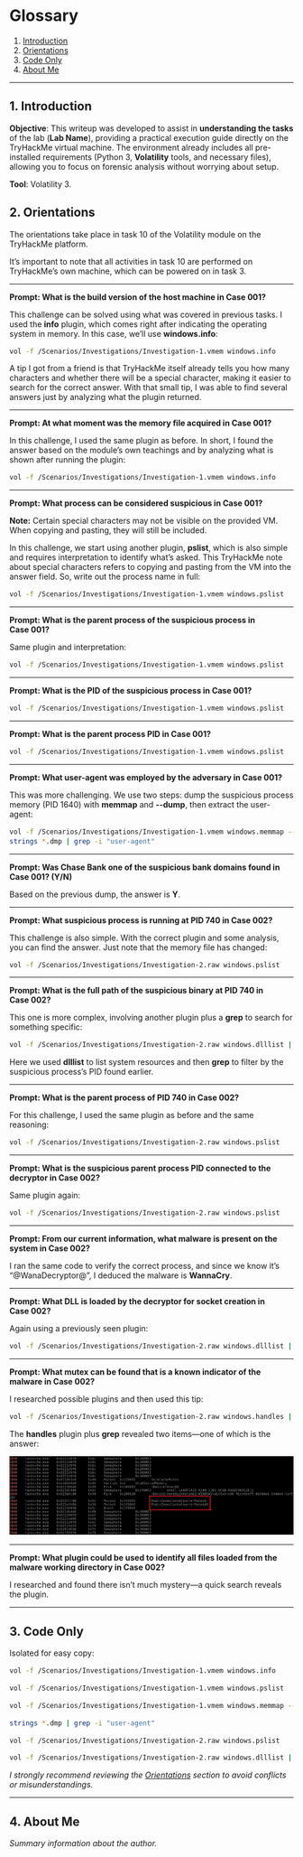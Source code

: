 # Glossary

1. [Introduction](#1-introduction)
2. [Orientations](#2-orientations)
3. [Code Only](#3-code-only)
4. [About Me](#4-about-me)

---

## **1. Introduction**

**Objective**: This writeup was developed to assist in **understanding the tasks** of the lab (**Lab Name**), providing a practical execution guide directly on the TryHackMe virtual machine. The environment already includes all pre-installed requirements (Python 3, **Volatility** tools, and necessary files), allowing you to focus on forensic analysis without worrying about setup.

**Tool**: Volatility 3.

## 2. Orientations

The orientations take place in task 10 of the Volatility module on the TryHackMe platform.

It’s important to note that all activities in task 10 are performed on TryHackMe’s own machine, which can be powered on in task 3.

---

**Prompt: What is the build version of the host machine in Case 001?**

This challenge can be solved using what was covered in previous tasks. I used the **info** plugin, which comes right after indicating the operating system in memory. In this case, we’ll use **windows.info**:

```bash
vol -f /Scenarios/Investigations/Investigation-1.vmem windows.info
```

A tip I got from a friend is that TryHackMe itself already tells you how many characters and whether there will be a special character, making it easier to search for the correct answer. With that small tip, I was able to find several answers just by analyzing what the plugin returned.

---

**Prompt: At what moment was the memory file acquired in Case 001?**

In this challenge, I used the same plugin as before. In short, I found the answer based on the module’s own teachings and by analyzing what is shown after running the plugin:

```bash
vol -f /Scenarios/Investigations/Investigation-1.vmem windows.info
```

---

**Prompt: What process can be considered suspicious in Case 001?**

**Note:** Certain special characters may not be visible on the provided VM. When copying and pasting, they will still be included.

In this challenge, we start using another plugin, **pslist**, which is also simple and requires interpretation to identify what’s asked. This TryHackMe note about special characters refers to copying and pasting from the VM into the answer field. So, write out the process name in full:

```bash
vol -f /Scenarios/Investigations/Investigation-1.vmem windows.pslist
```

---

**Prompt: What is the parent process of the suspicious process in Case 001?**

Same plugin and interpretation:

```bash
vol -f /Scenarios/Investigations/Investigation-1.vmem windows.pslist
```

---

**Prompt: What is the PID of the suspicious process in Case 001?**

```bash
vol -f /Scenarios/Investigations/Investigation-1.vmem windows.pslist
```

---

**Prompt: What is the parent process PID in Case 001?**

```bash
vol -f /Scenarios/Investigations/Investigation-1.vmem windows.pslist
```

---

**Prompt: What user-agent was employed by the adversary in Case 001?**

This was more challenging. We use two steps: dump the suspicious process memory (PID 1640) with **memmap** and **--dump**, then extract the user-agent:

```bash
vol -f /Scenarios/Investigations/Investigation-1.vmem windows.memmap --pid 1640 --dump
strings *.dmp | grep -i "user-agent"
```

---

**Prompt: Was Chase Bank one of the suspicious bank domains found in Case 001? (Y/N)**

Based on the previous dump, the answer is **Y**.

---

**Prompt: What suspicious process is running at PID 740 in Case 002?**

This challenge is also simple. With the correct plugin and some analysis, you can find the answer. Just note that the memory file has changed:

```bash
vol -f /Scenarios/Investigations/Investigation-2.raw windows.pslist
```

---

**Prompt: What is the full path of the suspicious binary at PID 740 in Case 002?**

This one is more complex, involving another plugin plus a **grep** to search for something specific:

```bash
vol -f /Scenarios/Investigations/Investigation-2.raw windows.dlllist | grep 740
```

Here we used **dlllist** to list system resources and then **grep** to filter by the suspicious process’s PID found earlier.

---

**Prompt: What is the parent process of PID 740 in Case 002?**

For this challenge, I used the same plugin as before and the same reasoning:

```bash
vol -f /Scenarios/Investigations/Investigation-2.raw windows.pslist
```

---

**Prompt: What is the suspicious parent process PID connected to the decryptor in Case 002?**

Same plugin again:

```bash
vol -f /Scenarios/Investigations/Investigation-2.raw windows.pslist
```

---

**Prompt: From our current information, what malware is present on the system in Case 002?**

I ran the same code to verify the correct process, and since we know it’s “@WanaDecryptor@”, I deduced the malware is **WannaCry**.

---

**Prompt: What DLL is loaded by the decryptor for socket creation in Case 002?**

Again using a previously seen plugin:

```bash
vol -f /Scenarios/Investigations/Investigation-2.raw windows.dlllist | grep 740
```

---

**Prompt: What mutex can be found that is a known indicator of the malware in Case 002?**

I researched possible plugins and then used this tip:

```bash
vol -f /Scenarios/Investigations/Investigation-2.raw windows.handles | grep 1940
```

The **handles** plugin plus **grep** revealed two items—one of which is the answer:

![Imagem para simplificar](Images/Example_image.png)  

---

**Prompt: What plugin could be used to identify all files loaded from the malware working directory in Case 002?**

I researched and found there isn’t much mystery—a quick search reveals the plugin.

---

## 3. Code Only

Isolated for easy copy:

```bash
vol -f /Scenarios/Investigations/Investigation-1.vmem windows.info
```

```bash
vol -f /Scenarios/Investigations/Investigation-1.vmem windows.pslist
```

```bash
vol -f /Scenarios/Investigations/Investigation-1.vmem windows.memmap --pid 1640 --dump
```

```bash
strings *.dmp | grep -i "user-agent"
```

```bash
vol -f /Scenarios/Investigations/Investigation-2.raw windows.pslist
```

```bash
vol -f /Scenarios/Investigations/Investigation-2.raw windows.dlllist | grep 740
```


*I strongly recommend reviewing the [Orientations](#2-orientations) section to avoid conflicts or misunderstandings.*

---

## 4. About Me

*Summary information about the author.*

```
